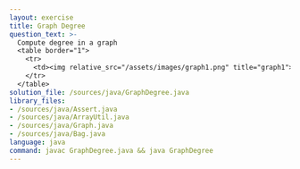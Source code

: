 ```yaml
---
layout: exercise
title: Graph Degree
question_text: >-
  Compute degree in a graph
  <table border="1">
    <tr>
      <td><img relative_src="/assets/images/graph1.png" title="graph1"></td>
    </tr>
  </table>
solution_file: /sources/java/GraphDegree.java
library_files:
- /sources/java/Assert.java
- /sources/java/ArrayUtil.java
- /sources/java/Graph.java
- /sources/java/Bag.java
language: java
command: javac GraphDegree.java && java GraphDegree
---
```

